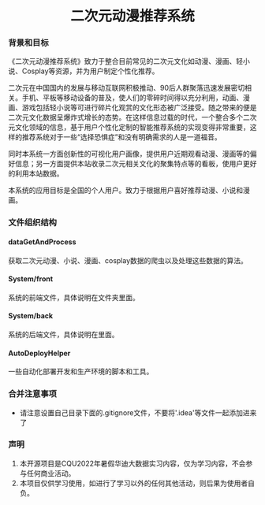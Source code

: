 <h1 align="center">二次元动漫推荐系统

### 背景和目标

​	《二次元动漫推荐系统》致力于整合目前常见的二次元文化如动漫、漫画、轻小说、Cosplay等资源，并为用户制定个性化推荐。

​	二次元在中国国内的发展与移动互联网积极推动、90后人群聚落迅速发展密切相关。手机、平板等移动设备的普及，使人们的零碎时间得以充分利用，动画、漫画、游戏包括轻小说等可进行碎片化观赏的文化形态被广泛接受。随之带来的便是二次元文化数据呈爆炸式增长的态势。在这样信息过载的时代，一个整合多个二次元文化领域的信息，基于用户个性化定制的智能推荐系统的实现变得非常重要，这样的推荐系统对于一些“选择恐惧症”和没有明确需求的人是一道福音。

​	同时本系统一方面创新性的可视化用户画像，提供用户近期观看动漫、漫画等的偏好信息；另一方面提供本站收录二次元相关文化的聚集特点等的看板，使用户更好的利用本站数据。

​	本系统的应用目标是全国的个人用户。致力于根据用户喜好推荐动漫、小说和漫画。

### 文件组织结构

#### dataGetAndProcess

获取二次元动漫、小说、漫画、cosplay数据的爬虫以及处理这些数据的算法。

#### System/front

系统的前端文件，具体说明在文件夹里面。

#### System/back

系统的后端文件，具体说明在里面。

#### AutoDeployHelper

一些自动化部署开发和生产环境的脚本和工具。

### 合并注意事项

* 请注意设置自己目录下面的.gitignore文件，不要将'.idea'等文件一起添加进来了

### 声明

1. 本开源项目是CQU2022年暑假华迪大数据实习内容，仅为学习内容，不会参与任何商业活动。
2. 本项目仅供学习使用，如进行了学习以外的任何其他活动，则后果为使用者自负。
